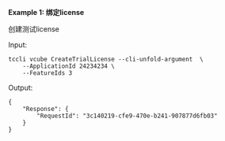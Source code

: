 **Example 1: 绑定license**

创建测试license

Input: 

```
tccli vcube CreateTrialLicense --cli-unfold-argument  \
    --ApplicationId 24234234 \
    --FeatureIds 3
```

Output: 
```
{
    "Response": {
        "RequestId": "3c140219-cfe9-470e-b241-907877d6fb03"
    }
}
```

